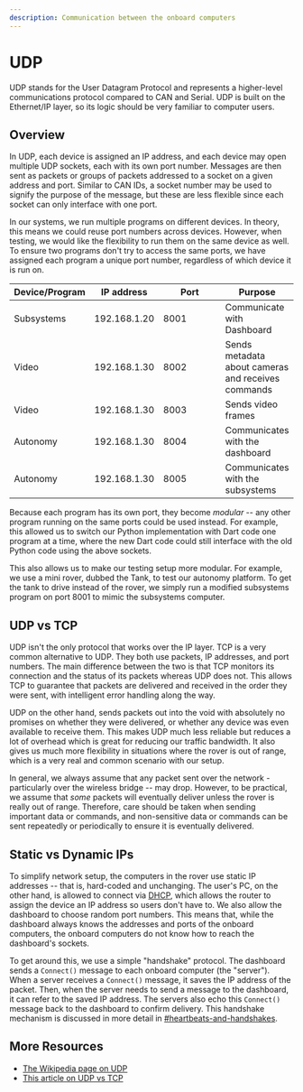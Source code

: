 ```yaml
---
description: Communication between the onboard computers
---
```


# UDP

UDP stands for the User Datagram Protocol and represents a higher-level communications protocol compared to CAN and Serial. UDP is built on the Ethernet/IP layer, so its logic should be very familiar to computer users.&#x20;

## Overview

In UDP, each device is assigned an IP address, and each device may open multiple UDP sockets, each with its own port number. Messages are then sent as packets or groups of packets addressed to a socket on a given address and port. Similar to CAN IDs, a socket number may be used to signify the purpose of the message, but these are less flexible since each socket can only interface with one port.

In our systems, we run multiple programs on different devices. In theory, this means we could reuse port numbers across devices. However, when testing, we would like the flexibility to run them on the same device as well. To ensure two programs don't try to access the same ports, we have assigned each program a unique port number, regardless of which device it is run on.

<table><thead><tr><th>Device/Program</th><th>IP address</th><th width="117">Port</th><th>Purpose</th></tr></thead><tbody><tr><td>Subsystems</td><td>192.168.1.20</td><td>8001</td><td>Communicate with Dashboard</td></tr><tr><td>Video</td><td>192.168.1.30</td><td>8002</td><td>Sends metadata about cameras and receives commands</td></tr><tr><td>Video </td><td>192.168.1.30</td><td>8003</td><td>Sends video frames</td></tr><tr><td>Autonomy</td><td>192.168.1.30</td><td>8004</td><td>Communicates with the dashboard</td></tr><tr><td>Autonomy</td><td>192.168.1.30</td><td>8005</td><td>Communicates with the subsystems</td></tr></tbody></table>

Because each program has its own port, they become _modular_ -- any other program running on the same ports could be used instead. For example, this allowed us to switch our Python implementation with Dart code one program at a time, where the new Dart code could still interface with the old Python code using the above sockets.

This also allows us to make our testing setup more modular. For example, we use a mini rover, dubbed the Tank, to test our autonomy platform. To get the tank to drive instead of the rover, we simply run a modified subsystems program on port 8001 to mimic the subsystems computer.

## UDP vs TCP

UDP isn't the only protocol that works over the IP layer. TCP is a very common alternative to UDP. They both use packets, IP addresses, and port numbers. The main difference between the two is that TCP monitors its connection and the status of its packets whereas UDP does not. This allows TCP to guarantee that packets are delivered and received in the order they were sent, with intelligent error handling along the way.&#x20;

UDP on the other hand, sends packets out into the void with absolutely no promises on whether they were delivered, or whether any device was even available to receive them. This makes UDP much less reliable but reduces a lot of overhead which is great for reducing our traffic bandwidth. It also gives us much more flexibility in situations where the rover is out of range, which is a very real and common scenario with our setup.

In general, we always assume that any packet sent over the network - particularly over the wireless bridge -- may drop. However, to be practical, we assume that _some_ packets will eventually deliver unless the rover is really out of range. Therefore, care should be taken when sending important data or commands, and non-sensitive data or commands can be sent repeatedly or periodically to ensure it is eventually delivered.&#x20;

## Static vs Dynamic IPs

To simplify network setup, the computers in the rover use static IP addresses -- that is, hard-coded and unchanging. The user's PC, on the other hand, is allowed to connect via [DHCP](https://en.wikipedia.org/wiki/Dynamic\_Host\_Configuration\_Protocol), which allows the router to assign the device an IP address so users don't have to. We also allow the dashboard to choose random port numbers. This means that, while the dashboard always knows the addresses and ports of the onboard computers, the onboard computers do not know how to reach the dashboard's sockets.

To get around this, we use a simple "handshake" protocol. The dashboard sends a `Connect()` message to each onboard computer (the "server"). When a server receives a `Connect()` message, it saves the IP address of the packet. Then, when the server needs to send a message to the dashboard, it can refer to the saved IP address. The servers also echo this `Connect()` message back to the dashboard to confirm delivery. This handshake mechanism is discussed in more detail in [#heartbeats-and-handshakes](../protobuf/#heartbeats-and-handshakes "mention").

## More Resources

* [The Wikipedia page on UDP](https://en.wikipedia.org/wiki/User\_Datagram\_Protocol)
* [This article on UDP vs TCP](https://www.spiceworks.com/tech/networking/articles/tcp-vs-udp/)

